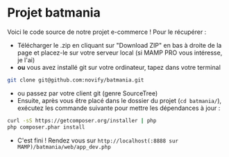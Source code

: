 Projet batmania
=============

Voici le code source de notre projet e-commerce !
Pour le récupérer :
- Télécharger le .zip en cliquant sur "Download ZIP" en bas à droite de la page et placez-le sur votre serveur local (si MAMP PRO vous intéresse, je l'ai)
- **ou** vous avez installé git sur votre ordinateur, tapez dans votre terminal
```bash
git clone git@github.com:novify/batmania.git
```
- ou passez par votre client git (genre SourceTree)
- Ensuite, après vous être placé dans le dossier du projet (`cd batmania/`), exécutez les commande suivante pour mettre les dépendances à jour :

```bash
curl -sS https://getcomposer.org/installer | php
php composer.phar install

```
- C'est fini ! Rendez vous sur `http://localhost(:8888 sur MAMP)/batmania/web/app_dev.php`
